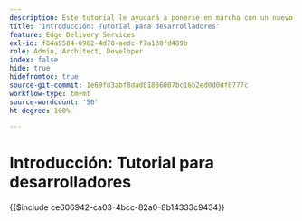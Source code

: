 ```yaml
---
description: Este tutorial le ayudará a ponerse en marcha con un nuevo proyecto de Adobe Experience Manager (AEM). En diez a veinte minutos, habrá creado su propio sitio y podrá crear, previsualizar y publicar su propio contenido, estilo y añadir nuevos bloques.
title: 'Introducción: Tutorial para desarrolladores'
feature: Edge Delivery Services
exl-id: f84a9584-0962-4d70-aedc-f7a130fd489b
role: Admin, Architect, Developer
index: false
hide: true
hidefromtoc: true
source-git-commit: 1e69fd3abf8dad01886007bc16b2ed0d0df0777c
workflow-type: tm+mt
source-wordcount: '50'
ht-degree: 100%

---
```


# Introducción: Tutorial para desarrolladores

{{$include ce606942-ca03-4bcc-82a0-8b14333c9434}}
